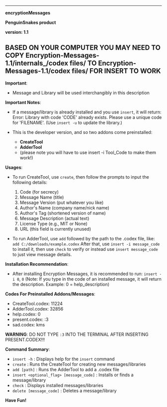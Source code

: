 ----------------
**encryptionMessages**



**PenguinSnakes product**



**version: 1.1**




**BASED ON YOUR COMPUTER YOU MAY NEED TO COPY Encryption-Messages-1.1/internals_/codex files/ TO Encryption-Messages-1.1/codex files/ FOR INSERT TO WORK**
----------------

**Important**:
- Message and Library will be used interchangibly in this description

**Important Notes**:
- If a message/library is already installed and you use `insert`, it will return:
  Error: Library with code 'CODE' already exists. Please use a unique code for 'FILENAME'.
  (Use `insert -u` to update the library.)

- This is the developer version, and so two addons come preinstalled:
  - **CreateTool**
  - **AdderTool**
  - (please note you will have to use insert -i Tool_Code to make them work!)

**Usages**:
- To run CreateTool, use `create`, then follow the prompts to input the following details:
  1. Code (for secrecy)
  2. Message Name (title)
  3. Message Version (put whatever you like)
  4. Author's Name (company name/nick name)
  5. Author's Tag (shortened version of name)
  6. Message Description (actual text)
  7. License Type (e.g., MIT or None)
  8. URL (this field is currently unused)

- To run AdderTool, use `add` followed by the path to the .codex file, like:
  `add C:/downloads/example.codex`
  After that, use `insert -i message_code` to install it, then use `check` to verify or instead use `insert message_code` to just view message details.

**Installation Recommendation**:
- After installing Encryption Messages, it is recommended to run:
  `insert -i 0`,
  `0`
  (Note: If you type in the code of an installed message, it will return the description. Example: 0 = help_description)

**Codes For Preinstalled Addons/Messages**:
- CreateTool.codex: 11224
- AdderTool.codex: 32856
- help.codex: 0
- present.codex: :3
- sad.codex: kms

**WARNING**:
DO NOT TYPE `:3` INTO THE TERMINAL AFTER INSERTING PRESENT.CODEX!!!

**Command Summary**:
- `insert -h` : Displays help for the `insert` command
- `create` : Runs the CreateTool for creating new messages/libraries
- `add [path]` : Runs the AdderTool to add a .codex file
- `insert <optional_flag> [message_code]` : Installs or finds a message/library
- `check` : Displays installed messages/libraries
- `delete [message_code]` : Deletes a message/library

**Have Fun!**
